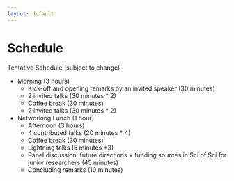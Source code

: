 ```yaml
---
layout: default
---
```


# Schedule
Tentative Schedule (subject to change)
- Morning (3 hours)
  - Kick-off and opening remarks by an invited speaker (30 minutes)
  - 2 invited talks (30 minutes * 2)
  - Coffee break (30 minutes)
  - 2 invited talks (30 minutes * 2)
- Networking Lunch (1 hour)
  - Afternoon (3 hours)
  - 4 contributed talks (20 minutes * 4)
  - Coffee break (30 minutes)
  - Lightning talks (5 minutes *3)
  - Panel discussion: future directions + funding sources in Sci of Sci for junior researchers (45 minutes)
  - Concluding remarks (10 minutes)


<!--
The satellite workshop will take place in the afternoon of June 18 in room 2102AB. 

- 1 Opening remarks by [Vincent Larivière](https://unesco.ebsi.umontreal.ca/en/vincent-lariviere/) (15 minutes)
- 4 [Contributed talks](https://netscisci.github.io/papers) (15 minutes talk + 3 minutes Q&A each)
- Coffee break (30 minutes)
- 3 [Invited talks](https://netscisci.github.io/speakers) (25 minutes talk + 5 minutes Q&A each)

| Time      | Speakers |
| ----------- | ----------- |
| 12:30pm - 1:30pm | Sci of Sci researcher networking Lunch. Cochon Dingue @ 1014 Saint-Jean |
| 2:30 pm - 2:45 pm   | Opening remarks |
| 2:45 pm - 4:00 pm   | Pei-Ying Chen <br/> Nandini Banerjee <br/> Liubov Tupikina <br/> Hasti Narimanzadeh |
| 4:00 pm - 4:30 pm | Coffee break        |
| 4:30 pm - 6:00 pm | [Jinhyuk Yun](https://bluekura.github.io/) <br> [Diego Gómez-Zará](https://www.dgomezara.cl/) <br> [Daniel Souza](https://www.som.polimi.it/professor/de-souza-daniel-fernando/)      |


Please refer to the [NetSci 2024 program](https://netsci2024.com/en) for the full conference schedule. 
-->
